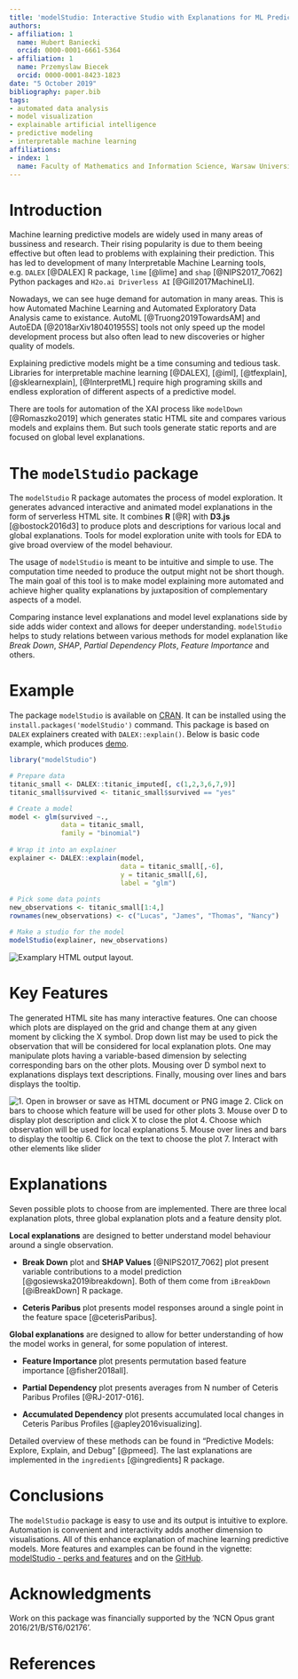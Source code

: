 ```yaml
---
title: 'modelStudio: Interactive Studio with Explanations for ML Predictive Models'
authors:
- affiliation: 1
  name: Hubert Baniecki
  orcid: 0000-0001-6661-5364
- affiliation: 1
  name: Przemyslaw Biecek
  orcid: 0000-0001-8423-1823
date: "5 October 2019"
bibliography: paper.bib
tags:
- automated data analysis
- model visualization 
- explainable artificial intelligence
- predictive modeling
- interpretable machine learning
affiliations:
- index: 1
  name: Faculty of Mathematics and Information Science, Warsaw University of Technology
---
```


# Introduction

Machine learning predictive models are widely used in many areas of
bussiness and research. Their rising popularity is due to them beeing
effective but often lead to problems with explaining their prediction.
This has led to development of many Interpretable Machine Learning
tools, e.g. `DALEX` [@DALEX] R package, `lime` [@lime] and
`shap` [@NIPS2017_7062] Python packages and `H2o.ai Driverless AI` [@Gill2017MachineLI].

Nowadays, we can see huge demand for automation in many areas. This is
how Automated Machine Learning and Automated Exploratory Data Analysis
came to existance. AutoML [@Truong2019TowardsAM] and AutoEDA [@2018arXiv180401955S]
tools not only speed up the model development process
but also often lead to new discoveries or higher quality of models.

Explaining predictive models might be a time consuming and tedious task. 
Libraries for interpretable machine learning [@DALEX], [@iml], [@tfexplain], [@sklearnexplain], [@InterpretML] require high programing skills and endless exploration of different aspects of a predictive model.

There are tools for automation of the XAI process like `modelDown` [@Romaszko2019] which generates static HTML site and
compares various models and explains them. But such tools generate static reports and are focused on global level explanations.  

# The `modelStudio` package

The `modelStudio` R package automates the process of model exploration. It generates advanced interactive and animated model explanations in the form of serverless HTML site. It combines **R** [@R] with **D3.js** [@bostock2016d3] to produce plots and descriptions for various local and global explanations. Tools for model exploration unite with tools for EDA to give broad overview of the model behaviour.

The usage of `modelStudio` is meant to be intuitive and simple to use. The computation time needed to produce the output might not be short though.
The main goal of this tool is to make model explaining more automated and achieve higher quality explanations by juxtaposition of complementary aspects of a model.

Comparing instance level explanations and model level
explanations side by side adds wider context and allows for deeper understanding. 
`modelStudio` helps to study relations between various methods for model explanation like *Break Down*, *SHAP*, *Partial Dependency Plots*, *Feature Importance* and others.



# Example

The package `modelStudio` is available on [CRAN](https://CRAN.R-project.org/package=modelStudio). It can be installed
using the `install.packages('modelStudio')` command. This package is based
on `DALEX` explainers created with `DALEX::explain()`. Below is basic code
example, which produces [demo](https://modeloriented.github.io/modelStudio/demo.html).

``` r
library("modelStudio")

# Prepare data
titanic_small <- DALEX::titanic_imputed[, c(1,2,3,6,7,9)]
titanic_small$survived <- titanic_small$survived == "yes"

# Create a model
model <- glm(survived ~.,
             data = titanic_small,
             family = "binomial")
                 
# Wrap it into an explainer        
explainer <- DALEX::explain(model,
                            data = titanic_small[,-6],
                            y = titanic_small[,6],
                            label = "glm")
                   
# Pick some data points
new_observations <- titanic_small[1:4,]
rownames(new_observations) <- c("Lucas", "James", "Thomas", "Nancy")

# Make a studio for the model
modelStudio(explainer, new_observations)
```

![Examplary HTML output layout.](images/demo.png)

# Key Features

The generated HTML site has many interactive features. One can choose
which plots are displayed on the grid and change them at any given
moment by clicking the X symbol. Drop down list may be used to pick the
observation that will be considered for local explanation plots. One may manipulate plots having a variable-based dimension by selecting corresponding bars on the other plots. Mousing over D symbol next to explanations displays text descriptions. Finally, mousing over lines and bars displays the tooltip.

![1. Open in browser or save as HTML document or PNG image 2. Click on bars to choose which feature will be used for other plots 3. Mouse over D to display plot description and click X to close the plot 4. Choose which observation will be used for local explanations 5. Mouse over lines and bars to display the tooltip 6. Click on the text to choose the plot 7. Interact with other elements like slider](images/cheatsheetcut.png)

# Explanations

Seven possible plots to choose from are implemented. There are three
local explanation plots, three global explanation plots and a feature density plot.

**Local explanations** are designed to better understand model behaviour
around a single observation.

  - **Break Down** plot and **SHAP Values** [@NIPS2017_7062]
    plot present variable contributions to a model prediction [@gosiewska2019ibreakdown].
    Both of them come from `iBreakDown` [@iBreakDown] R package.

  - **Ceteris Paribus** plot presents model responses around a single
    point in the feature space [@ceterisParibus].

**Global explanations** are designed to allow for better understanding of how the model
works in general, for some population of interest.

  - **Feature Importance** plot presents permutation based feature
    importance [@fisher2018all].

  - **Partial Dependency** plot presents averages from N number of
    Ceteris Paribus Profiles [@RJ-2017-016].

  - **Accumulated Dependency** plot presents accumulated local changes
    in Ceteris Paribus Profiles [@apley2016visualizing].

Detailed overview of these methods can be found in “Predictive Models:
Explore, Explain, and Debug” [@pmeed]. The last explanations are implemented 
in the `ingredients` [@ingredients] R package.

# Conclusions

The `modelStudio` package is easy to use and its output is intuitive to
explore. Automation is convenient and interactivity adds another
dimension to visualisations. All of this enhance explanation of machine
learning predictive models. More features and examples can be found in
the vignette: [modelStudio - perks and features](https://modeloriented.github.io/modelStudio/articles/vignette_modelStudio.html)
and on the [GitHub](https://github.com/ModelOriented/modelStudio).

# Acknowledgments

Work on this package was financially supported by the ‘NCN Opus grant 2016/21/B/ST6/02176’.

# References
